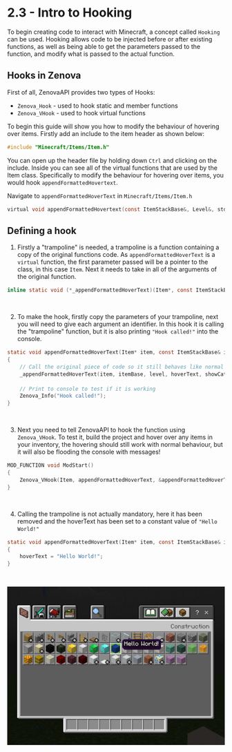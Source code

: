 # 2.3 - Intro to Hooking

To begin creating code to interact with Minecraft, a concept called `Hooking` can be used. Hooking allows code to be injected before or after existing functions, as well as being able to get the parameters passed to the function, and modify what is passed to the actual function.

## Hooks in Zenova
First of all, ZenovaAPI provides two types of Hooks:
- `Zenova_Hook` - used to hook static and member functions
- `Zenova_VHook` - used to hook virtual functions

To begin this guide will show you how to modify the behaviour of hovering over items. Firstly add an include to the item header as shown below:
```h
#include "Minecraft/Items/Item.h"
```

You can open up the header file by holding down `Ctrl` and clicking on the include. Inside you can see all of the virtual functions that are used by the Item class. Specifically to modify the behaviour for hovering over items, you would hook `appendFormattedHovertext`.

Navigate to `appendFormattedHoverText` in `Minecraft/Items/Item.h`
```h
virtual void appendFormattedHovertext(const ItemStackBase&, Level&, std::string&, const bool) const;
```


## Defining a hook
1. Firstly a "trampoline" is needed, a trampoline is a function containing a copy of the original functions code. As `appendFormattedHoverText` is a `virtual` function, the first parameter passed will be a pointer to the class, in this case `Item`. Next it needs to take in all of the arguments of the original function.
```h
inline static void (*_appendFormattedHoverText)(Item*, const ItemStackBase&, Level&, std::string&, const bool);
```

<br />

2. To make the hook, firstly copy the parameters of your trampoline, next you will need to give each argument an identifier. In this hook it is calling the "trampoline" function, but it is also printing `"Hook called!"` into the console.
```h
static void appendFormattedHoverText(Item* item, const ItemStackBase& itemBase, Level& level, std::string& hoverText, const bool showCategory) 
{
    // Call the original piece of code so it still behaves like normal
    _appendFormattedHoverText(item, itemBase, level, hoverText, showCategory);

    // Print to console to test if it is working
    Zenova_Info("Hook called!");
}
```

<br />

3. Next you need to tell ZenovaAPI to hook the function using `Zenova_VHook`. To test it, build the project and hover over any items in your inventory, the hovering should still work with normal behaviour, but it will also be flooding the console with messages!
```h
MOD_FUNCTION void ModStart() 
{
    Zenova_VHook(Item, appendFormattedHoverText, &appendFormattedHoverText, &_appendFormattedHoverText);
}
```

<br />

4. Calling the trampoline is not actually mandatory, here it has been removed and the hoverText has been set to a constant value of `"Hello World!"`
```h
static void appendFormattedHoverText(Item* item, const ItemStackBase& itemBase, Level& level, std::string& hoverText, const bool showCategory) 
{
    hoverText = "Hello World!";
}
```

<br />

![An image showing the hover text being "Hello World"](./images/2.3_hello_world.png)
